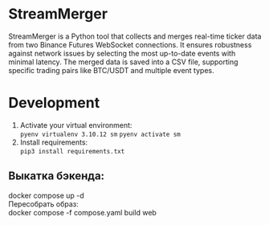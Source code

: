 # StreamMerger
StreamMerger is a Python tool that collects and merges real-time ticker data from two Binance Futures WebSocket connections. It ensures robustness against network issues by selecting the most up-to-date events with minimal latency. The merged data is saved into a CSV file, supporting specific trading pairs like BTC/USDT and multiple event types.

# Development
1. Activate your virtual environment:  
`pyenv virtualenv 3.10.12 sm`
`pyenv activate sm`  
2. Install requirements:  
`pip3 install requirements.txt`

## Выкатка бэкенда:
docker compose up -d  
Пересобрать образ:  
docker compose -f compose.yaml build web  
